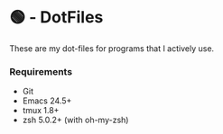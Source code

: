 # 🟢 - DotFiles
These are my dot-files for programs that I actively use.

### Requirements
* Git
* Emacs 24.5+
* tmux 1.8+
* zsh 5.0.2+ (with oh-my-zsh)
